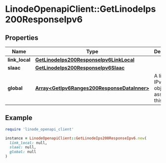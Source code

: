 # LinodeOpenapiClient::GetLinodeIps200ResponseIpv6

## Properties

| Name | Type | Description | Notes |
| ---- | ---- | ----------- | ----- |
| **link_local** | [**GetLinodeIps200ResponseIpv6LinkLocal**](GetLinodeIps200ResponseIpv6LinkLocal.md) |  | [optional] |
| **slaac** | [**GetLinodeIps200ResponseIpv6Slaac**](GetLinodeIps200ResponseIpv6Slaac.md) |  | [optional] |
| **global** | [**Array&lt;GetIpv6Ranges200ResponseDataInner&gt;**](GetIpv6Ranges200ResponseDataInner.md) | A list of IPv6 range objects assigned to this Linode. | [optional] |

## Example

```ruby
require 'linode_openapi_client'

instance = LinodeOpenapiClient::GetLinodeIps200ResponseIpv6.new(
  link_local: null,
  slaac: null,
  global: null
)
```

